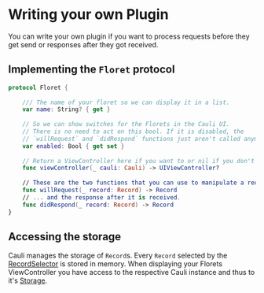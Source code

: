 # Writing your own Plugin

You can write your own plugin if you want to process requests before they get send or responses after they got received.

## Implementing the `Floret` protocol

```swift
protocol Floret {
    
    /// The name of your floret so we can display it in a list.
    var name: String? { get }
    
    // So we can show switches for the Florets in the Cauli UI.
    // There is no need to act on this bool. If it is disabled, the 
    // `willRequest` and `didRespond` functions just aren't called anymore.
    var enabled: Bool { get set }
    
    // Return a ViewController here if you want to or nil if you don't have any UI at all.
    func viewController(_ cauli: Cauli) -> UIViewController?
    
    // These are the two functions that you can use to manipulate a request before it will be sent ...
    func willRequest(_ record: Record) -> Record
    // ... and the response after it is received.
    func didRespond(_ record: Record) -> Record
}
```

## Accessing the storage

Cauli manages the storage of `Record`s. Every `Record` selected by the [RecordSelector](https://cauli.works/docs/Structs/RecordSelector.html) is stored in memory. When displaying your Florets ViewController you have access to the respective Cauli instance and thus to it's [Storage](https://cauli.works/docs/Protocols/Storage.html).
